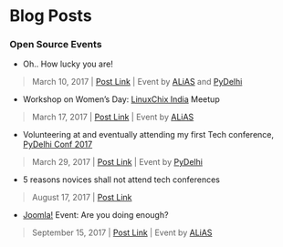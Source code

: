 # Blog Posts

### Open Source Events

* Oh.. How lucky you are!
> March 10, 2017 | [Post Link](https://wp.me/p8JFpT-1K) | Event by [ALiAS](http://asetlias.in) and [PyDelhi](https://pydelhi.org/)

* Workshop on Women’s Day: [LinuxChix India](http://india.linuxchix.org/) Meetup
> March 17, 2017 | [Post Link](https://wp.me/p8JFpT-d) | Event by [ALiAS](http://asetlias.in) 

* Volunteering at and eventually attending my first Tech conference, [PyDelhi Conf 2017](https://conference.pydelhi.org)
> March 29, 2017 | [Post Link](https://wp.me/p8JFpT-1H) | Event by [PyDelhi](https://pydelhi.org/)

* 5 reasons novices shall not attend tech conferences
> August 17, 2017 | [Post Link](https://www.stellaradventurer.com/novices-shall-not-attend-tech-conferences/)

* [Joomla!](https://www.joomla.org/) Event: Are you doing enough?
> September 15, 2017 | [Post Link](https://www.stellaradventurer.com/joomla-event-enough/) | Event by [ALiAS](http://asetlias.in)

